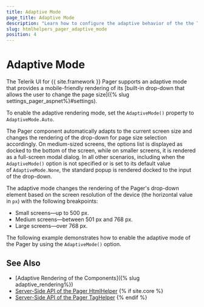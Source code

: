 ```yaml
---
title: Adaptive Mode
page_title: Adaptive Mode
description: "Learn how to configure the adaptive behavior of the the Telerik UI Pager component for {{ site.framework }}."
slug: htmlhelpers_pager_adaptive_mode
position: 4
---
```


# Adaptive Mode

The Telerik UI for {{ site.framework }} Pager supports an adaptive mode that provides a mobile-friendly rendering of its [built-in drop-down that allows the user to change the page size]({% slug settings_pager_aspnet%}#settings).

To enable the adaptive rendering mode, set the `AdaptiveMode()` property to `AdaptiveMode.Auto`.

The Pager component automatically adapts to the current screen size and changes the rendering of the drop-down for page size selection accordingly. On medium-sized screens, the options list is displayed as docked to the bottom of the screen, while on smaller screens, it is rendered as a full-screen modal dialog. In all other scenarios, including when the `AdaptiveMode()` option is not specified or is set to its default value of `AdaptiveMode.None`, the standard popup is rendered docked to the input of the drop-down.

The adaptive mode changes the rendering of the Pager's drop-down element based on the screen resolution of the device (the horizontal value in `px`) with the following breakpoints:

* Small screens&mdash;up to 500 px.
* Medium screens&mdash;between 501 px and 768 px.
* Large screens&mdash;over 768 px.

The following example demonstrates how to enable the adaptive mode of the Pager by using the `AdaptiveMode()` option.

<demo metaUrl="pager/adaptive_mode/" height="600"></demo>

## See Also

* [Adaptive Rendering of the Components]({% slug adaptive_rendering%})
* [Server-Side API of the Pager HtmlHelper](/api/pager)
{% if site.core %}
* [Server-Side API of the Pager TagHelper](/api/taghelpers/pager)
{% endif %}
